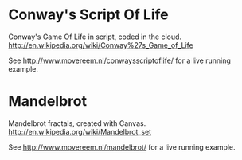 # Conway's Script Of Life

Conway's Game Of Life in script, coded in the cloud.
http://en.wikipedia.org/wiki/Conway%27s_Game_of_Life

See http://www.movereem.nl/conwaysscriptoflife/ for a live running example.

# Mandelbrot

Mandelbrot fractals, created with Canvas.
http://en.wikipedia.org/wiki/Mandelbrot_set

See http://www.movereem.nl/mandelbrot/ for a live running example.